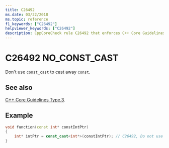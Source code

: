 ```yaml
---
title: C26492
ms.date: 03/22/2018
ms.topic: reference
f1_keywords: ["C26492"]
helpviewer_keywords: ["C26492"]
description: CppCoreCheck rule C26492 that enforces C++ Core Guidelines Type.3
---
```

# C26492 NO_CONST_CAST

Don't use `const_cast` to cast away `const`.

## See also

[C++ Core Guidelines Type.3](https://github.com/isocpp/CppCoreGuidelines/blob/master/CppCoreGuidelines.md#SS-type).

## Example

```cpp
void function(const int* constIntPtr)
{
    int* intPtr = const_cast<int*>(constIntPtr); // C26492, Do not use const_cast to cast away const
}
```
